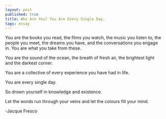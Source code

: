 ```yaml
---
layout: post
published: true
title: Who Are You? You Are Every Single Day.
tags: essay
---
```

You are the books you read, the films you watch, the music you
listen to, the people you meet, the dreams you have, and the conversations you
engage in. You are what you take from these.

You are the sound of the ocean, the breath of fresh air, the
brightest light and the darkest corner.

You are a collective of every experience you have had in life.

You are every single day.

So drown yourself in knowledge and existence.

Let the words run through your veins and let the colours fill your mind.

-Jacque Fresco
